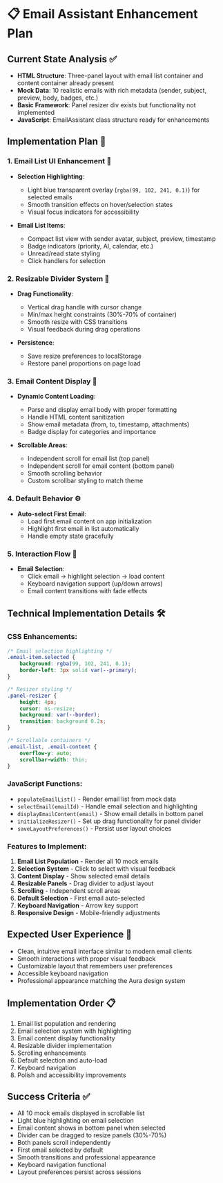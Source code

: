 # 📋 Email Assistant Enhancement Plan

## Current State Analysis ✅
- **HTML Structure**: Three-panel layout with email list container and content container already present
- **Mock Data**: 10 realistic emails with rich metadata (sender, subject, preview, body, badges, etc.)
- **Basic Framework**: Panel resizer div exists but functionality not implemented
- **JavaScript**: EmailAssistant class structure ready for enhancements

## Implementation Plan 📝

### 1. Email List UI Enhancement 🎯
- **Selection Highlighting**: 
  - Light blue transparent overlay (`rgba(99, 102, 241, 0.1)`) for selected emails
  - Smooth transition effects on hover/selection states
  - Visual focus indicators for accessibility

- **Email List Items**:
  - Compact list view with sender avatar, subject, preview, timestamp
  - Badge indicators (priority, AI, calendar, etc.)
  - Unread/read state styling
  - Click handlers for selection

### 2. Resizable Divider System 🔧
- **Drag Functionality**:
  - Vertical drag handle with cursor change
  - Min/max height constraints (30%-70% of container)
  - Smooth resize with CSS transitions
  - Visual feedback during drag operations

- **Persistence**:
  - Save resize preferences to localStorage
  - Restore panel proportions on page load

### 3. Email Content Display 📧
- **Dynamic Content Loading**:
  - Parse and display email body with proper formatting
  - Handle HTML content sanitization
  - Show email metadata (from, to, timestamp, attachments)
  - Badge display for categories and importance

- **Scrollable Areas**:
  - Independent scroll for email list (top panel)
  - Independent scroll for email content (bottom panel)
  - Smooth scrolling behavior
  - Custom scrollbar styling to match theme

### 4. Default Behavior ⚙️
- **Auto-select First Email**:
  - Load first email content on app initialization
  - Highlight first email in list automatically
  - Handle empty state gracefully

### 5. Interaction Flow 🔄
- **Email Selection**:
  - Click email → highlight selection → load content
  - Keyboard navigation support (up/down arrows)
  - Email content transitions with fade effects

## Technical Implementation Details 🛠️

### CSS Enhancements:
```css
/* Email selection highlighting */
.email-item.selected {
    background: rgba(99, 102, 241, 0.1);
    border-left: 3px solid var(--primary);
}

/* Resizer styling */
.panel-resizer {
    height: 4px;
    cursor: ns-resize;
    background: var(--border);
    transition: background 0.2s;
}

/* Scrollable containers */
.email-list, .email-content {
    overflow-y: auto;
    scrollbar-width: thin;
}
```

### JavaScript Functions:
- `populateEmailList()` - Render email list from mock data
- `selectEmail(emailId)` - Handle email selection and highlighting  
- `displayEmailContent(email)` - Show email details in bottom panel
- `initializeResizer()` - Set up drag functionality for panel divider
- `saveLayoutPreferences()` - Persist user layout choices

### Features to Implement:
1. **Email List Population** - Render all 10 mock emails
2. **Selection System** - Click to select with visual feedback
3. **Content Display** - Show selected email details
4. **Resizable Panels** - Drag divider to adjust layout
5. **Scrolling** - Independent scroll areas
6. **Default Selection** - First email auto-selected
7. **Keyboard Navigation** - Arrow key support
8. **Responsive Design** - Mobile-friendly adjustments

## Expected User Experience 🌟
- Clean, intuitive email interface similar to modern email clients
- Smooth interactions with proper visual feedback
- Customizable layout that remembers user preferences  
- Accessible keyboard navigation
- Professional appearance matching the Aura design system

## Implementation Order 📋
1. Email list population and rendering
2. Email selection system with highlighting
3. Email content display functionality
4. Resizable divider implementation
5. Scrolling enhancements
6. Default selection and auto-load
7. Keyboard navigation
8. Polish and accessibility improvements

## Success Criteria ✅
- All 10 mock emails displayed in scrollable list
- Light blue highlighting on email selection
- Email content shows in bottom panel when selected
- Divider can be dragged to resize panels (30%-70%)
- Both panels scroll independently
- First email selected by default
- Smooth transitions and professional appearance
- Keyboard navigation functional
- Layout preferences persist across sessions